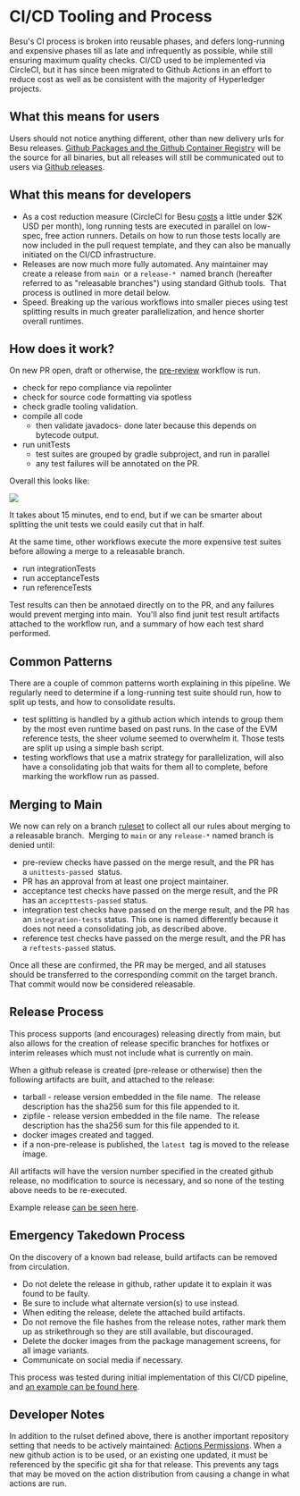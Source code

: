 # CI/CD Tooling and Process

Besu's CI process is broken into reusable phases, and defers long-running and expensive phases till as late and infrequently as possible, while still ensuring maximum quality checks. CI/CD used to be implemented via CircleCI, but it has since been migrated to Github Actions in an effort to reduce cost as well as be consistent with the majority of Hyperledger projects.

## What this means for users

Users should not notice anything different, other than new delivery urls for Besu releases. [Github Packages and the Github Container Registry](https://github.com/hyperledger/besu/pkgs/container/besu) will be the source for all binaries, but all releases will still be communicated out to users via [Github releases](https://github.com/hyperledger/besu/releases).

## What this means for developers

- As a cost reduction measure (CircleCI for Besu [costs](https://app.circleci.com/insights/gh/hyperledger?branchType=all&projectType=followed&reporting-window=last-30-days) a little under $2K USD per month), long running tests are executed in parallel on low-spec, free action runners. Details on how to run those tests locally are now included in the pull request template, and they can also be manually initiated on the CI/CD infrastructure.
- Releases are now much more fully automated. Any maintainer may create a release from `main`  or a `release-*`  named branch (hereafter referred to as "releasable branches") using standard Github tools.  That process is outlined in more detail below.
- Speed. Breaking up the various workflows into smaller pieces using test splitting results in much greater parallelization, and hence shorter overall runtimes.

## How does it work?

On new PR open, draft or otherwise, the [pre-review](https://github.com/hyperledger/besu/blob/main/.github/workflows/pre-review.yml) workflow is run.

- check for repo compliance via repolinter
- check for source code formatting via spotless
- check gradle tooling validation.
- compile all code
  - then validate javadocs- done later because this depends on bytecode output.
- run unitTests
  - test suites are grouped by gradle subproject, and run in parallel
  - any test failures will be annotated on the PR.

Overall this looks like:

![](./attachments/Screenshot%202024-01-18%20at%201.57.16%E2%80%AFPM.png)

  

It takes about 15 minutes, end to end, but if we can be smarter about splitting the unit tests we could easily cut that in half. 

At the same time, other workflows execute the more expensive test suites before allowing a merge to a releasable branch.

- run integrationTests
- run acceptanceTests
- run referenceTests

Test results can then be annotaed directly on to the PR, and any failures would prevent merging into main.  You'll also find junit test result artifacts attached to the workflow run, and a summary of how each test shard performed. 

## Common Patterns

There are a couple of common patterns worth explaining in this pipeline. We regularly need to determine if a long-running test suite should run, how to split up tests, and how to consolidate results.

- test splitting is handled by a github action which intends to group them by the most even runtime based on past runs. In the case of the EVM reference tests, the sheer volume seemed to overwhelm it. Those tests are split up using a simple bash script.
- testing workflows that use a matrix strategy for parallelization, will also have a consolidating job that waits for them all to complete, before marking the workflow run as passed.

## Merging to Main

We now can rely on a branch [ruleset](https://docs.github.com/en/repositories/configuring-branches-and-merges-in-your-repository/managing-rulesets/about-rulesets) to collect all our rules about merging to a releasable branch.  Merging to `main` or any `release-*` named branch is denied until:

- pre-review checks have passed on the merge result, and the PR has a `unittests-passed`  status.
- PR has an approval from at least one project maintainer.
- acceptance test checks have passed on the merge result, and the PR has an `accepttests-passed` status.
- integration test checks have passed on the merge result, and the PR has an `integration-tests` status. This one is named differently because it does not need a consolidating job, as described above.
- reference test checks have passed on the merge result, and the PR has a `reftests-passed` status.

Once all these are confirmed, the PR may be merged, and all statuses should be transferred to the corresponding commit on the target branch. That commit would now be considered releasable. 

## Release Process

This process supports (and encourages) releasing directly from main, but also allows for the creation of release specific branches for hotfixes or interim releases which must not include what is currently on main.

When a github release is created (pre-release or otherwise) then the following artifacts are built, and attached to the release:

- tarball - release version embedded in the file name.  The release description has the sha256 sum for this file appended to it.
- zipfile - release version embedded in the file name.  The release description has the sha256 sum for this file appended to it.
- docker images created and tagged.
- if a non-pre-release is published, the `latest`  tag is moved to the release image.

All artifacts will have the version number specified in the created github release, no modification to source is necessary, and so none of the testing above needs to be re-executed.

Example release [can be seen here](https://github.com/jflo/besu/releases/tag/24.1.0-RCD).

## Emergency Takedown Process

On the discovery of a known bad release, build artifacts can be removed from circulation.

- Do not delete the release in github, rather update it to explain it was found to be faulty.
- Be sure to include what alternate version(s) to use instead.
- When editing the release, delete the attached build artifacts.
- Do not remove the file hashes from the release notes, rather mark them up as strikethrough so they are still available, but discouraged.
- Delete the docker images from the package management screens, for all image variants.
- Communicate on social media if necessary.

This process was tested during initial implementation of this CI/CD pipeline, and [an example can be found here](https://github.com/hyperledger/besu/releases/tag/24.2.0-RC1).

## Developer Notes

In addition to the rulset defined above, there is another important repository setting that needs to be actively maintained: [Actions Permissions](https://docs.github.com/en/repositories/managing-your-repositorys-settings-and-features/enabling-features-for-your-repository/managing-github-actions-settings-for-a-repository#allowing-select-actions-and-reusable-workflows-to-run). When a new github action is to be used, or an existing one updated, it must be referenced by the specific git sha for that release. This prevents any tags that may be moved on the action distribution from causing a change in what actions are run.